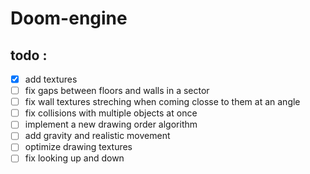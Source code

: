 # Doom-engine

## todo :
- [x] add textures
- [ ] fix gaps between floors and walls in a sector
- [ ] fix wall textures streching when coming closse to them at an angle
- [ ] fix collisions with multiple objects at once
- [ ] implement a new drawing order algorithm
- [ ] add gravity and realistic movement
- [ ] optimize drawing textures
- [ ] fix looking up and down